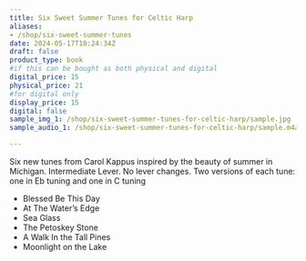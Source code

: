 ```yaml
---
title: Six Sweet Summer Tunes for Celtic Harp
aliases:
- /shop/six-sweet-summer-tunes
date: 2024-05-17T10:24:34Z
draft: false
product_type: book
#if this can be bought as both physical and digital
digital_price: 15
physical_price: 21
#for digital only
display_price: 15
digital: false
sample_img_1: /shop/six-sweet-summer-tunes-for-celtic-harp/sample.jpg
sample_audio_1: /shop/six-sweet-summer-tunes-for-celtic-harp/sample.m4a

---
```


Six new tunes from Carol Kappus inspired by the beauty of summer in Michigan.
Intermediate Lever.  No lever changes.  Two versions of each tune:  one in Eb tuning and one in C tuning

* Blessed Be This Day
* At The Water’s Edge
* Sea Glass
* The Petoskey Stone
* A Walk In the Tall Pines
* Moonlight on the Lake
